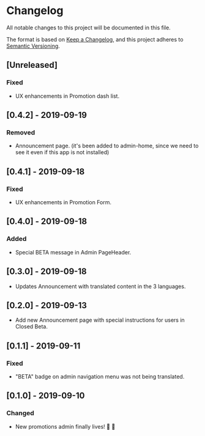 # Changelog

All notable changes to this project will be documented in this file.

The format is based on [Keep a Changelog](https://keepachangelog.com/en/1.0.0/),
and this project adheres to [Semantic Versioning](https://semver.org/spec/v2.0.0.html).

## [Unreleased]

### Fixed

 - UX enhancements in Promotion dash list.

## [0.4.2] - 2019-09-19

### Removed

 - Announcement page. (it's been added to admin-home, since we need to see it even if this app is not installed)

## [0.4.1] - 2019-09-18

### Fixed

 - UX enhancements in Promotion Form.

## [0.4.0] - 2019-09-18

### Added

- Special BETA message in Admin PageHeader.

## [0.3.0] - 2019-09-18

- Updates Announcement with translated content in the 3 languages.

## [0.2.0] - 2019-09-13

- Add new Announcement page with special instructions for users in Closed Beta.

## [0.1.1] - 2019-09-11

### Fixed

 - "BETA" badge on admin navigation menu was not being translated.

## [0.1.0] - 2019-09-10

### Changed

- New promotions admin finally lives! 🎉 🚀
